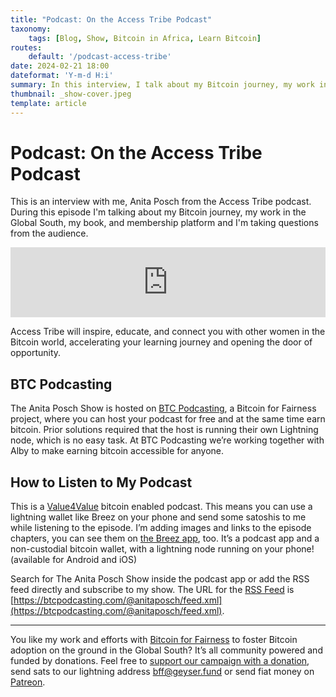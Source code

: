 ```yaml
---
title: "Podcast: On the Access Tribe Podcast"
taxonomy:
    tags: [Blog, Show, Bitcoin in Africa, Learn Bitcoin]
routes:
    default: '/podcast-access-tribe'
date: 2024-02-21 18:00
dateformat: 'Y-m-d H:i'
summary: In this interview, I talk about my Bitcoin journey, my work in the Global South, my book, and membership platform.
thumbnail: _show-cover.jpeg
template: article
---
```


# Podcast: On the Access Tribe Podcast

This is an interview with me, Anita Posch from the Access Tribe podcast. During this episode I'm talking about my Bitcoin journey, my work in the Global South, my book, and membership platform and I'm taking questions from the audience.

<iframe width="100%" height="112" frameborder="0" scrolling="no" style="width: 100%; height: 112px;  overflow: hidden;" src="https://btcpodcasting.com/@anitaposch/episodes/podcast-access-tribe/embed/dark"></iframe>

Access Tribe will inspire, educate, and connect you with other women in the Bitcoin world, accelerating your learning journey and opening the door of opportunity.

## BTC Podcasting
The Anita Posch Show is hosted on [BTC Podcasting](https://btcpodcasting.com/), a Bitcoin for Fairness project, where you can host your podcast for free and at the same time earn bitcoin. Prior solutions required that the host is running their own Lightning node, which is no easy task. At BTC Podcasting we’re working together with Alby to make earning bitcoin accessible for anyone.

## How to Listen to My Podcast
This is a [Value4Value](https://value4value.info/) bitcoin enabled podcast. This means you can use a lightning wallet like Breez on your phone and send some satoshis to me while listening to the episode. I’m adding images and links to the episode chapters, you can see them on [the Breez app](https://breez.technology/), too. It’s a podcast app and a non-custodial bitcoin wallet, with a lightning node running on your phone! (available for Android and iOS)

Search for The Anita Posch Show inside the podcast app or add the RSS feed directly and subscribe to my show. The URL for the [RSS Feed](https://btcpodcasting.com/@anitaposch/feed.xml) is [https://btcpodcasting.com/@anitaposch/feed.xml](https://btcpodcasting.com/@anitaposch/feed.xml).

---

You like my work and efforts with [Bitcoin for Fairness](https://bffbtc.org/) to foster Bitcoin adoption on the ground in the Global South? It’s all community powered and funded by donations. Feel free to [support our campaign with a donation](https://geyser.fund/project/bff), send sats to our lightning address [bff@geyser.fund](bff@geyser.fund) or send fiat money on [Patreon](https://patreon.com/anitaposch).

